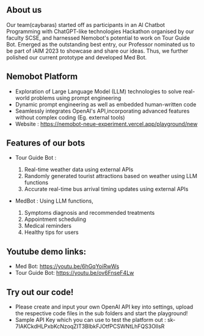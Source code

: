 ## About us
Our team(caybaras) started off as participants in an Al Chatbot Programming with ChatGPT-like technologies Hackathon organised by our faculty SCSE, and harnessed Nemobot's potential to work on Tour Guide Bot. Emerged as the outstanding best entry, our Professor nominated us to be part of iAIM 2023 to showcase and share our ideas. Thus, we further polished our current prototype and developed Med Bot. 


## Nemobot Platform
- Exploration of Large Language Model (LLM) technologies to solve real-world problems using prompt engineering
- Dynamic prompt engineering as well as embedded human-written code
- Seamlessly integrates OpenAI's API,incorporating advanced features without complex coding (Eg. external tools) 
- Website : https://nemobot-neue-experiment.vercel.app/playground/new

## Features of our bots 
- Tour Guide Bot :
   1. Real-time weather data using external APIs
   2. Randomly generated tourist attractions based on weather using LLM functions
   3. Accurate real-time bus arrival timing updates using external APIs
 
- MedBot : Using LLM functions, 
  1. Symptoms diagnosis and recommended treatments
  2. Appointment scheduling
  3. Medical reminders
  4. Healthy tips for users 

## Youtube demo links: 
- Med Bot: https://youtu.be/6hGqYoiRwWs
- Tour Guide Bot: https://youtu.be/ov6FnseF4Lw


## Try out our code! 
- Please create and input your own OpenAI API key into settings, upload the respective code files in the sub folders  and start the playground!
- Sample API Key which you can use to test the platform out : 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
